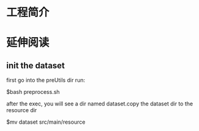 # 工程简介

# 延伸阅读

## init the dataset

first go into the preUtils dir run:

$bash preprocess.sh

after the exec, you will see a dir named dataset.copy the dataset dir to the resource dir

$mv dataset src/main/resource
